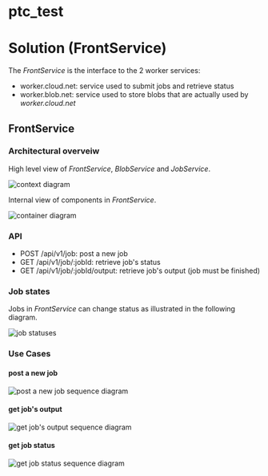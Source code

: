 # ptc_test

# Solution (FrontService)

The *FrontService* is the interface to the 2 worker services:

- worker.cloud.net: service used to submit jobs and retrieve status
- worker.blob.net: service used to store blobs that are actually used by *worker.cloud.net*

## FrontService

### Architectural overveiw

High level view of *FrontService*, *BlobService* and *JobService*.

![context diagram](out/diagrams/c4_context/c4_context.png?raw=true)

Internal view of components in *FrontService*.

![container diagram](out/diagrams/c4_container/c4_container.png?raw=true)

### API

- POST /api/v1/job: post a new job
- GET /api/v1/job/:jobId: retrieve job's status
- GET /api/v1/job/:jobId/output: retrieve job's output (job must be finished)

### Job states

Jobs in *FrontService* can change status as illustrated in the following diagram.

![job statuses](out/diagrams/jobStatus_state_diagram/jobStatus_state_diagram.png?raw=true)


### Use Cases

#### post a new job

![post a new job sequence diagram](out/diagrams/postjob_ok_sequence_diagram/postjob_ok_sequence_diagram.png?raw=true)

#### get job's output

![get job's output sequence diagram](out/diagrams/getjob_ok_sequence_diagram/getjob_ok_sequence_diagram.png?raw=true)

#### get job status

![get job status sequence diagram](out/diagrams/getstatus_ok_sequence_diagram/getstatus_ok_sequence_diagram.png?raw=true)

